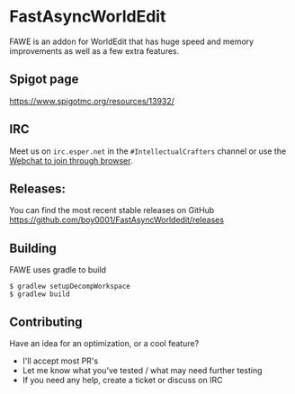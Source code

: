 # FastAsyncWorldEdit
FAWE is an addon for WorldEdit that has huge speed and memory improvements as well as a few extra features.

## Spigot page
https://www.spigotmc.org/resources/13932/

## IRC
Meet us on `irc.esper.net` in the `#IntellectualCrafters` channel or use the [Webchat to join through browser](http://webchat.esper.net/?nick=&channels=IntellectualCrafters).

## Releases:
You can find the most recent stable releases on GitHub  
https://github.com/boy0001/FastAsyncWorldedit/releases

## Building
FAWE uses gradle to build

```
$ gradlew setupDecompWorkspace
$ gradlew build
```

## Contributing
Have an idea for an optimization, or a cool feature?
 - I'll accept most PR's
 - Let me know what you've tested / what may need further testing
 - If you need any help, create a ticket or discuss on IRC